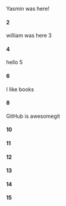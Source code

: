 Yasmin was here!
#### 2
william was here 3
#### 4
hello 5
#### 6
I like books
#### 8
GitHub is awesomegit
#### 10
#### 11
#### 12
#### 13
#### 14
#### 15
